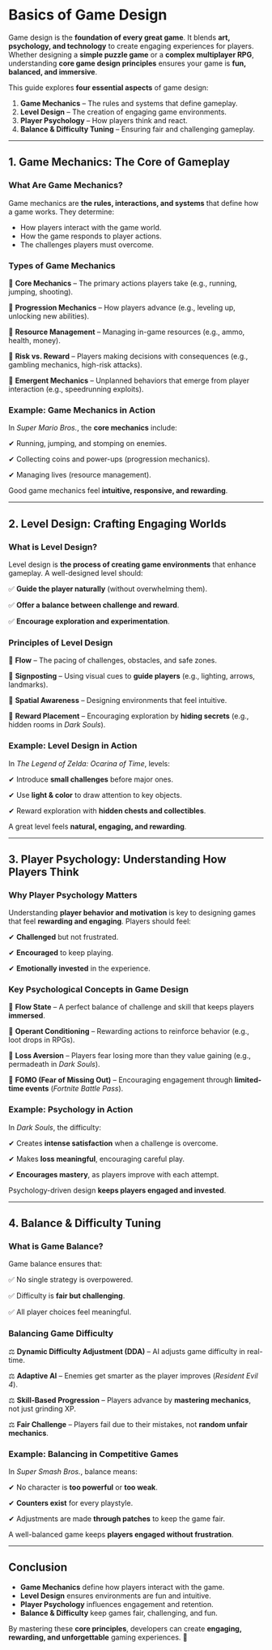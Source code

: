 # Basics of Game Design

Game design is the **foundation of every great game**. It blends **art, psychology, and technology** to create engaging experiences for players. Whether designing a **simple puzzle game** or a **complex multiplayer RPG**, understanding **core game design principles** ensures your game is **fun, balanced, and immersive**.

This guide explores **four essential aspects** of game design:

1. **Game Mechanics** – The rules and systems that define gameplay.
2. **Level Design** – The creation of engaging game environments.
3. **Player Psychology** – How players think and react.
4. **Balance & Difficulty Tuning** – Ensuring fair and challenging gameplay.

---

## **1. Game Mechanics: The Core of Gameplay**

### **What Are Game Mechanics?**

Game mechanics are **the rules, interactions, and systems** that define how a game works. They determine:

- How players interact with the game world.
- How the game responds to player actions.
- The challenges players must overcome.

### **Types of Game Mechanics**

🔹 **Core Mechanics** – The primary actions players take (e.g., running, jumping, shooting).

🔹 **Progression Mechanics** – How players advance (e.g., leveling up, unlocking new abilities).

🔹 **Resource Management** – Managing in-game resources (e.g., ammo, health, money).

🔹 **Risk vs. Reward** – Players making decisions with consequences (e.g., gambling mechanics, high-risk attacks).

🔹 **Emergent Mechanics** – Unplanned behaviors that emerge from player interaction (e.g., speedrunning exploits).

### **Example: Game Mechanics in Action**

In *Super Mario Bros.*, the **core mechanics** include:

✔ Running, jumping, and stomping on enemies.

✔ Collecting coins and power-ups (progression mechanics).

✔ Managing lives (resource management).

Good game mechanics feel **intuitive, responsive, and rewarding**.

---

## **2. Level Design: Crafting Engaging Worlds**

### **What is Level Design?**

Level design is **the process of creating game environments** that enhance gameplay. A well-designed level should:

✅ **Guide the player naturally** (without overwhelming them).

✅ **Offer a balance between challenge and reward**.

✅ **Encourage exploration and experimentation**.

### **Principles of Level Design**

📌 **Flow** – The pacing of challenges, obstacles, and safe zones.

📌 **Signposting** – Using visual cues to **guide players** (e.g., lighting, arrows, landmarks).

📌 **Spatial Awareness** – Designing environments that feel intuitive.

📌 **Reward Placement** – Encouraging exploration by **hiding secrets** (e.g., hidden rooms in *Dark Souls*).

### **Example: Level Design in Action**

In *The Legend of Zelda: Ocarina of Time*, levels:

✔ Introduce **small challenges** before major ones.

✔ Use **light & color** to draw attention to key objects.

✔ Reward exploration with **hidden chests and collectibles**.

A great level feels **natural, engaging, and rewarding**.

---

## **3. Player Psychology: Understanding How Players Think**

### **Why Player Psychology Matters**

Understanding **player behavior and motivation** is key to designing games that feel **rewarding and engaging**. Players should feel:

✔ **Challenged** but not frustrated.

✔ **Encouraged** to keep playing.

✔ **Emotionally invested** in the experience.

### **Key Psychological Concepts in Game Design**

🧠 **Flow State** – A perfect balance of challenge and skill that keeps players **immersed**.

🧠 **Operant Conditioning** – Rewarding actions to reinforce behavior (e.g., loot drops in RPGs).

🧠 **Loss Aversion** – Players fear losing more than they value gaining (e.g., permadeath in *Dark Souls*).

🧠 **FOMO (Fear of Missing Out)** – Encouraging engagement through **limited-time events** (*Fortnite Battle Pass*).

### **Example: Psychology in Action**

In *Dark Souls*, the difficulty:

✔ Creates **intense satisfaction** when a challenge is overcome.

✔ Makes **loss meaningful**, encouraging careful play.

✔ **Encourages mastery**, as players improve with each attempt.

Psychology-driven design **keeps players engaged and invested**.

---

## **4. Balance & Difficulty Tuning**

### **What is Game Balance?**

Game balance ensures that:

✅ No single strategy is overpowered.

✅ Difficulty is **fair but challenging**.

✅ All player choices feel meaningful.

### **Balancing Game Difficulty**

⚖ **Dynamic Difficulty Adjustment (DDA)** – AI adjusts game difficulty in real-time.

⚖ **Adaptive AI** – Enemies get smarter as the player improves (*Resident Evil 4*).

⚖ **Skill-Based Progression** – Players advance by **mastering mechanics**, not just grinding XP.

⚖ **Fair Challenge** – Players fail due to their mistakes, not **random unfair mechanics**.

### **Example: Balancing in Competitive Games**

In *Super Smash Bros.*, balance means:

✔ No character is **too powerful** or **too weak**.

✔ **Counters exist** for every playstyle.

✔ Adjustments are made **through patches** to keep the game fair.

A well-balanced game keeps **players engaged without frustration**.

---

## **Conclusion**

- **Game Mechanics** define how players interact with the game.
- **Level Design** ensures environments are fun and intuitive.
- **Player Psychology** influences engagement and retention.
- **Balance & Difficulty** keep games fair, challenging, and fun.

By mastering these **core principles**, developers can create **engaging, rewarding, and unforgettable** gaming experiences. 🚀
